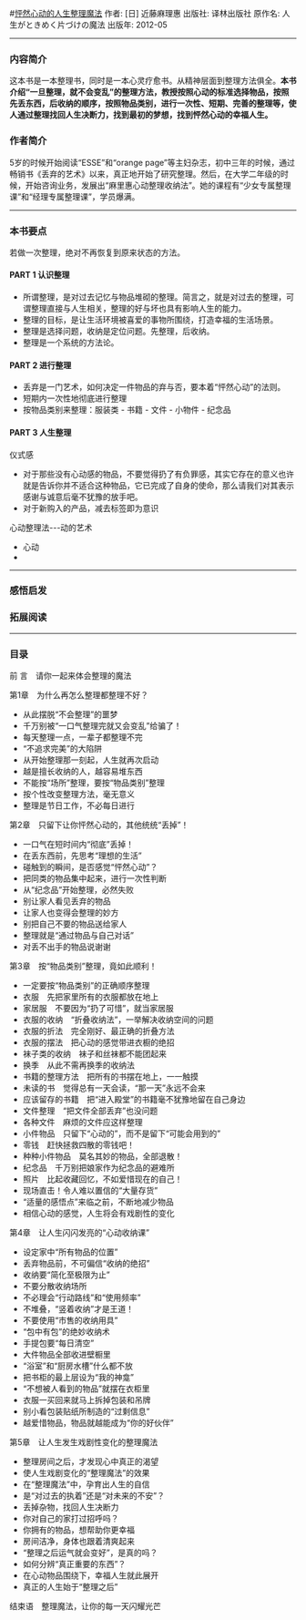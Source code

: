 #[怦然心动的人生整理魔法](https://book.douban.com/subject/10747883/)
作者:  [日] 近藤麻理惠
出版社: 译林出版社
原作名: 人生がときめく片づけの魔法
出版年: 2012-05
***
### 内容简介 
这本书是一本整理书，同时是一本心灵疗愈书。从精神层面到整理方法俱全。**本书介绍“一旦整理，就不会变乱”的整理方法，教授按照心动的标准选择物品，按照先丢东西，后收纳的顺序，按照物品类别，进行一次性、短期、完善的整理等，使人通过整理找回人生决断力，找到最初的梦想，找到怦然心动的幸福人生。**

### 作者简介
5岁的时候开始阅读“ESSE”和“orange page”等主妇杂志，初中三年的时候，通过畅销书《丢弃的艺术》以来，真正地开始了研究整理。然后，在大学二年级的时候，开始咨询业务，发展出“麻里惠心动整理收纳法”。她的课程有“少女专属整理课”和“经理专属整理课”，学员爆满。
 
***
### 本书要点
若做一次整理，绝对不再恢复到原来状态的方法。

#### PART 1 认识整理
- 所谓整理，是对过去记忆与物品堆砌的整理。简言之，就是对过去的整理，可谓整理直接与人生相关，整理的好与坏也具有影响人生的能力。
- 整理的目标，是让生活环境被喜爱的事物所围绕，打造幸福的生活场景。
- 整理是选择问题，收纳是定位问题。先整理，后收纳。
- 整理是一个系统的方法论。

#### PART 2 进行整理
- 丢弃是一门艺术，如何决定一件物品的弃与否，要本着“怦然心动”的法则。
- 短期内一次性地彻底进行整理
- 按物品类别来整理：服装类 - 书籍 - 文件 - 小物件 - 纪念品

#### PART 3 人生整理
仪式感
- 对于那些没有心动感的物品，不要觉得扔了有负罪感，其实它存在的意义也许就是告诉你并不适合这种物品，它已完成了自身的使命，那么请我们对其表示感谢与诚意后毫不犹豫的放手吧。
- 对于新购入的产品，减去标签即为意识

心动整理法---动的艺术
- 心动
- 
 
***
### 感悟启发
### 拓展阅读
***
### 目录
前 言　请你一起来体会整理的魔法

第1章　为什么再怎么整理都整理不好？
- 从此摆脱“不会整理”的噩梦
- 千万别被“一口气整理完就又会变乱”给骗了！
- 每天整理一点，一辈子都整理不完 
- “不追求完美”的大陷阱
- 从开始整理那一刻起，人生就再次启动 
- 越是擅长收纳的人，越容易堆东西 
- 不能按“场所”整理，要按“物品类别”整理 
- 按个性改变整理方法，毫无意义
- 整理是节日工作，不必每日进行

第2章　只留下让你怦然心动的，其他统统“丢掉”！
- 一口气在短时间内“彻底”丢掉！
- 在丢东西前，先思考“理想的生活”
- 碰触到的瞬间，是否感觉“怦然心动”？
- 把同类的物品集中起来，进行一次性判断 
- 从“纪念品”开始整理，必然失败 
- 别让家人看见丢弃的物品 
- 让家人也变得会整理的妙方 
- 别把自己不要的物品送给家人 
- 整理就是“通过物品与自己对话” 
- 对丢不出手的物品说谢谢 

第3章　按“物品类别”整理，竟如此顺利！
- 一定要按“物品类别”的正确顺序整理 
- 衣服　先把家里所有的衣服都放在地上 
- 家居服　不要因为“扔了可惜”，就当家居服 
- 衣服的收纳　“折叠收纳法”，一举解决收纳空间的问题 
- 衣服的折法　完全刚好、最正确的折叠方法 
- 衣服的摆法　把心动的感觉带进衣橱的绝招 
- 袜子类的收纳　袜子和丝袜都不能团起来
- 换季　从此不需再换季的收纳法 
- 书籍的整理方法　把所有的书摆在地上，一一触摸
- 未读的书　觉得总有一天会读，“那一天”永远不会来 
- 应该留存的书籍　把“进入殿堂”的书籍毫不犹豫地留在自己身边 
- 文件整理　“把文件全部丢弃”也没问题 
- 各种文件　麻烦的文件应这样整理 
- 小件物品　只留下“心动的”，而不是留下“可能会用到的” 
- 零钱　赶快拯救四散的零钱吧！
- 种种小件物品　莫名其妙的物品，全部退散！
- 纪念品　千万别把娘家作为纪念品的避难所 
- 照片　比起收藏回忆，不如爱惜现在的自己！ 
- 现场直击！令人难以置信的“大量存货” 
- “适量的感悟点”来临之前，不断地减少物品 
- 相信心动的感觉，人生将会有戏剧性的变化 

第4章　让人生闪闪发亮的“心动收纳课”
- 设定家中“所有物品的位置”
- 丢弃物品前，不可偏信“收纳的绝招” 
- 收纳要“简化至极限为止”
- 不要分散收纳场所 
- 不必理会“行动路线”和“使用频率” 
- 不堆叠，“竖着收纳”才是王道！ 
- 不要使用“市售的收纳用具”
- “包中有包”的绝妙收纳术 
- 手提包要“每日清空” 
- 大件物品全部收进壁橱里 
- “浴室”和“厨房水槽”什么都不放 
- 把书柜的最上层设为“我的神龛” 
- “不想被人看到的物品”就摆在衣柜里
- 衣服一买回来就马上拆掉包装和吊牌 
- 别小看包装贴纸所制造的“过剩信息” 
- 越爱惜物品，物品就越能成为“你的好伙伴” 

第5章　让人生发生戏剧性变化的整理魔法
- 整理房间之后，才发现心中真正的渴望
- 使人生戏剧变化的“整理魔法”的效果 
- 在“整理魔法”中，孕育出人生的自信 
- 是“对过去的执着”还是“对未来的不安”？ 
- 丢掉杂物，找回人生决断力
- 你对自己的家打过招呼吗？ 
- 你拥有的物品，想帮助你更幸福 
- 房间洁净，身体也跟着清爽起来 
- “整理之后运气就会变好”，是真的吗？ 
- 如何分辨“真正重要的东西”？
- 在心动物品围绕下，幸福人生就此展开 
- 真正的人生始于“整理之后” 

结束语　整理魔法，让你的每一天闪耀光芒